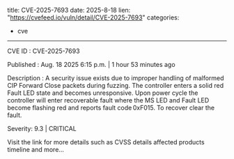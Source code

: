  
title: CVE-2025-7693
date: 2025-8-18
lien: "https://cvefeed.io/vuln/detail/CVE-2025-7693"
categories:
  - cve
---

CVE ID : CVE-2025-7693

Published :  Aug. 18
2025
6:15 p.m. | 1 hour
53 minutes ago

Description : A security issue exists due to improper handling of malformed CIP Forward Close packets during fuzzing. The controller enters a solid red Fault LED state and becomes unresponsive. Upon power cycle
the controller will enter recoverable fault where the MS LED and Fault LED become flashing red and reports fault code 0xF015. To recover
clear the fault.

Severity: 9.3 | CRITICAL

Visit the link for more details
such as CVSS details
affected products
timeline
and more...
